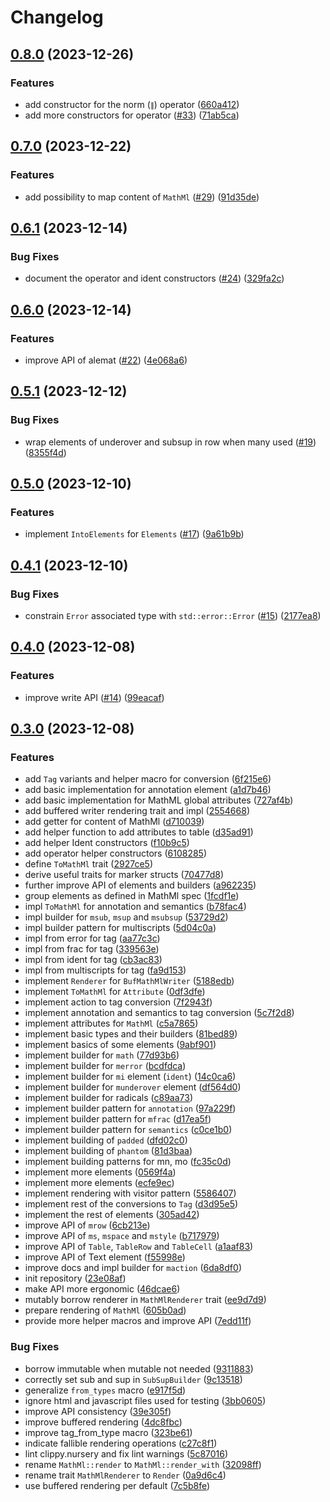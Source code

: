 # Changelog

## [0.8.0](https://github.com/nfejzic/alemat/compare/v0.7.0...v0.8.0) (2023-12-26)


### Features

* add constructor for the norm (`∥`) operator ([660a412](https://github.com/nfejzic/alemat/commit/660a4123d08ba6168dde3ec2bae6ecb3c407bda4))
* add more constructors for operator ([#33](https://github.com/nfejzic/alemat/issues/33)) ([71ab5ca](https://github.com/nfejzic/alemat/commit/71ab5cabb1b1866a140b591adc19ba8c417e3174))

## [0.7.0](https://github.com/nfejzic/alemat/compare/v0.6.1...v0.7.0) (2023-12-22)


### Features

* add possibility to map content of `MathMl` ([#29](https://github.com/nfejzic/alemat/issues/29)) ([91d35de](https://github.com/nfejzic/alemat/commit/91d35dec4e3adcd746875c27f826905859498230))

## [0.6.1](https://github.com/nfejzic/alemat/compare/v0.6.0...v0.6.1) (2023-12-14)


### Bug Fixes

* document the operator and ident constructors ([#24](https://github.com/nfejzic/alemat/issues/24)) ([329fa2c](https://github.com/nfejzic/alemat/commit/329fa2c94e30b918223418977f5fac151614d664))

## [0.6.0](https://github.com/nfejzic/alemat/compare/v0.5.1...v0.6.0) (2023-12-14)


### Features

* improve API of alemat ([#22](https://github.com/nfejzic/alemat/issues/22)) ([4e068a6](https://github.com/nfejzic/alemat/commit/4e068a6b96dfdae4ddcff34163abd068a3b4a7b3))

## [0.5.1](https://github.com/nfejzic/alemat/compare/v0.5.0...v0.5.1) (2023-12-12)


### Bug Fixes

* wrap elements of underover and subsup in row when many used ([#19](https://github.com/nfejzic/alemat/issues/19)) ([8355f4d](https://github.com/nfejzic/alemat/commit/8355f4d17172d54ab5f8276233686884e4aa56e2))

## [0.5.0](https://github.com/nfejzic/alemat/compare/v0.4.1...v0.5.0) (2023-12-10)


### Features

* implement `IntoElements` for `Elements` ([#17](https://github.com/nfejzic/alemat/issues/17)) ([9a61b9b](https://github.com/nfejzic/alemat/commit/9a61b9b8642b4dcd281e27452f978dfcd695fbcf))

## [0.4.1](https://github.com/nfejzic/alemat/compare/v0.4.0...v0.4.1) (2023-12-10)


### Bug Fixes

* constrain `Error` associated type with `std::error::Error` ([#15](https://github.com/nfejzic/alemat/issues/15)) ([2177ea8](https://github.com/nfejzic/alemat/commit/2177ea8da922371088156496f1cfe1e23a661ccd))

## [0.4.0](https://github.com/nfejzic/alemat/compare/v0.3.0...v0.4.0) (2023-12-08)


### Features

* improve write API ([#14](https://github.com/nfejzic/alemat/issues/14)) ([99eacaf](https://github.com/nfejzic/alemat/commit/99eacaf4ab51a19bdab7ba3b320b08039f5c5266))

## [0.3.0](https://github.com/nfejzic/alemat/compare/v0.2.0...v0.3.0) (2023-12-08)


### Features

* add `Tag` variants and helper macro for conversion ([6f215e6](https://github.com/nfejzic/alemat/commit/6f215e6e8bea22b5c7ba9406bd48086f21727166))
* add basic implementation for annotation element ([a1d7b46](https://github.com/nfejzic/alemat/commit/a1d7b4605ff526a0b59a67cfe91c35d12c480e25))
* add basic implementation for MathML global attributes ([727af4b](https://github.com/nfejzic/alemat/commit/727af4be1793089629d63a48e10a56c23424f814))
* add buffered writer rendering trait and impl ([2554668](https://github.com/nfejzic/alemat/commit/2554668abb8882e11e87032b583995eff747a916))
* add getter for content of MathMl ([d710039](https://github.com/nfejzic/alemat/commit/d710039c40f2fdcb098bbe6b23e5696e77a3ba2c))
* add helper function to add attributes to table ([d35ad91](https://github.com/nfejzic/alemat/commit/d35ad911764d185a625d6d8a1b7fd65b98434c2a))
* add helper Ident constructors ([f10b9c5](https://github.com/nfejzic/alemat/commit/f10b9c5dc00cca686dce085090e0f7a932fdf304))
* add operator helper constructors ([6108285](https://github.com/nfejzic/alemat/commit/61082856206d13d3cf98c99a017112a9b11b0d08))
* define `ToMathMl` trait ([2927ce5](https://github.com/nfejzic/alemat/commit/2927ce5560d8a617e283f596e6f8c6fb9a7f0a9f))
* derive useful traits for marker structs ([70477d8](https://github.com/nfejzic/alemat/commit/70477d81ac208b946ff72b40c426fb9f8c65bccd))
* further improve API of elements and builders ([a962235](https://github.com/nfejzic/alemat/commit/a962235986341fa577f1ee04b7ad489fb7ef7871))
* group elements as defined in MathMl spec ([1fcdf1e](https://github.com/nfejzic/alemat/commit/1fcdf1e4c66b8f0249bb063ca180d6e394436d94))
* impl `ToMathMl` for annotation and semantics ([b78fac4](https://github.com/nfejzic/alemat/commit/b78fac450bcea49118654194fee7cc135fd10fd8))
* impl builder for `msub`, `msup` and `msubsup` ([53729d2](https://github.com/nfejzic/alemat/commit/53729d279417477ae41c0b865ee2c954e3e18ec4))
* impl builder pattern for multiscripts ([5d04c0a](https://github.com/nfejzic/alemat/commit/5d04c0a187c8447326c7c0d121f1d4cc7f9672e5))
* impl from error for tag ([aa77c3c](https://github.com/nfejzic/alemat/commit/aa77c3cc44ddee04213e44bc02b89cfc38f5939b))
* impl from frac for tag ([339563e](https://github.com/nfejzic/alemat/commit/339563ebed9133358713fe949d837b09367e83ce))
* impl from ident for tag ([cb3ac83](https://github.com/nfejzic/alemat/commit/cb3ac83bedb7bd9b04f8b10f34db114113b38f75))
* impl from multiscripts for tag ([fa9d153](https://github.com/nfejzic/alemat/commit/fa9d1539a96a8ce448b654c3b5571f40f2c87a58))
* implement `Renderer` for `BufMathMlWriter` ([5188edb](https://github.com/nfejzic/alemat/commit/5188edb377ffa348dc96192336a7b6b847dae623))
* implement `ToMathMl` for `Attribute` ([0df3dfe](https://github.com/nfejzic/alemat/commit/0df3dfefc648c69a845921369fc6ea08b2a2fc8d))
* implement action to tag conversion ([7f2943f](https://github.com/nfejzic/alemat/commit/7f2943fa57d5d7a02013d1f10426326e8060a74d))
* implement annotation and semantics to tag conversion ([5c7f2d8](https://github.com/nfejzic/alemat/commit/5c7f2d844517b19ab1e7bde657b18bcb8c490880))
* implement attributes for `MathMl` ([c5a7865](https://github.com/nfejzic/alemat/commit/c5a7865cf3e73a379f91553d2e0fef42896ec202))
* implement basic types and their builders ([81bed89](https://github.com/nfejzic/alemat/commit/81bed89dd4fa4fb420ad1fb918305e90269afd70))
* implement basics of some elements ([9abf901](https://github.com/nfejzic/alemat/commit/9abf9017182648579e0a273315da84f706f0b13c))
* implement builder for `math` ([77d93b6](https://github.com/nfejzic/alemat/commit/77d93b6eed2148a07e056dea55731fb3368b541a))
* implement builder for `merror` ([bcdfdca](https://github.com/nfejzic/alemat/commit/bcdfdca156fb4ef5735170162083e690ff058a16))
* implement builder for `mi` element (`ident`) ([14c0ca6](https://github.com/nfejzic/alemat/commit/14c0ca6fb3fb7a7786e1fcdde289b738bf0d925e))
* implement builder for `munderover` element ([df564d0](https://github.com/nfejzic/alemat/commit/df564d0e2084146542a850d4ebaccdab517df989))
* implement builder for radicals ([c89aa73](https://github.com/nfejzic/alemat/commit/c89aa732775a2251b325caadb6536429679f5cad))
* implement builder pattern for `annotation` ([97a229f](https://github.com/nfejzic/alemat/commit/97a229fd9559fca836896974d74425337e037ffc))
* implement builder pattern for `mfrac` ([d17ea5f](https://github.com/nfejzic/alemat/commit/d17ea5f1b1d475c57675692ab620284da9d10069))
* implement builder pattern for `semantics` ([c0ce1b0](https://github.com/nfejzic/alemat/commit/c0ce1b09048ceed54a75e612ba0d0ba91be06f96))
* implement building of `padded` ([dfd02c0](https://github.com/nfejzic/alemat/commit/dfd02c03f41931c598c26f5548fde21b01223881))
* implement building of `phantom` ([81d3baa](https://github.com/nfejzic/alemat/commit/81d3baad4dca448027d1f97d41b4c9e992ec005c))
* implement building patterns for mn, mo ([fc35c0d](https://github.com/nfejzic/alemat/commit/fc35c0d4299591ffd44a009d1b165925cfed3513))
* implement more elements ([0569f4a](https://github.com/nfejzic/alemat/commit/0569f4a72b0a863e27e2fd26fe1548ab13b887b8))
* implement more elements ([ecfe9ec](https://github.com/nfejzic/alemat/commit/ecfe9eca5e4e454ec5cbb14171e240c11acc628d))
* implement rendering with visitor pattern ([5586407](https://github.com/nfejzic/alemat/commit/5586407e03bbd55adb6b19f80e91f14a0770f4e2))
* implement rest of the conversions to `Tag` ([d3d95e5](https://github.com/nfejzic/alemat/commit/d3d95e5ebda98149d0ff9e718987f2895b4cb2e2))
* implement the rest of elements ([305ad42](https://github.com/nfejzic/alemat/commit/305ad42a4e14c7aa377f936f972140f42451537b))
* improve API of `mrow` ([6cb213e](https://github.com/nfejzic/alemat/commit/6cb213e1fa015744c556065458426b7b66e6c4c8))
* improve API of `ms`, `mspace` and `mstyle` ([b717979](https://github.com/nfejzic/alemat/commit/b717979a89d07cca0b8700a5f3cf34012107870e))
* improve API of `Table`, `TableRow` and `TableCell` ([a1aaf83](https://github.com/nfejzic/alemat/commit/a1aaf83a43a5542ce85634c22a2b116238fc81fc))
* improve API of Text element ([f55998e](https://github.com/nfejzic/alemat/commit/f55998e515ec901240cba4272b16ca3a48fa34fe))
* improve docs and impl builder for `maction` ([6da8df0](https://github.com/nfejzic/alemat/commit/6da8df0febbdebe9103a9dbf87e2923e251d2b12))
* init repository ([23e08af](https://github.com/nfejzic/alemat/commit/23e08af49ea3b3c6cbb56464ef5bee74cb398b7a))
* make API more ergonomic ([46dcae6](https://github.com/nfejzic/alemat/commit/46dcae6f4a5b7814ff5a175bb7e7a04fb22a21cb))
* mutably borrow renderer in `MathMlRenderer` trait ([ee9d7d9](https://github.com/nfejzic/alemat/commit/ee9d7d948e0364e38ffa9f245e122d45eefa9a73))
* prepare rendering of `MathMl` ([605b0ad](https://github.com/nfejzic/alemat/commit/605b0ad3d5b4e012dd15d52798ec6b13f28d17b5))
* provide more helper macros and improve API ([7edd11f](https://github.com/nfejzic/alemat/commit/7edd11fa15cdcffc4491eb20789ca0bb69142274))


### Bug Fixes

* borrow immutable when mutable not needed ([9311883](https://github.com/nfejzic/alemat/commit/93118835c1c0d9c2366e89f2f9e42ab6e54d14e9))
* correctly set sub and sup in `SubSupBuilder` ([9c13518](https://github.com/nfejzic/alemat/commit/9c13518ed2d573d9d9593d9a0185856498a25343))
* generalize `from_types` macro ([e917f5d](https://github.com/nfejzic/alemat/commit/e917f5d1ab357e501d4472f095b966cdf4cd83b4))
* ignore html and javascript files used for testing ([3bb0605](https://github.com/nfejzic/alemat/commit/3bb0605500b7a5bcc8f9126b7c3a1f96f663dc58))
* improve API consistency ([39e305f](https://github.com/nfejzic/alemat/commit/39e305ff1699e5356b2a5765ab31ef8901efec9a))
* improve buffered rendering ([4dc8fbc](https://github.com/nfejzic/alemat/commit/4dc8fbc2f7f6be59ad1499e0bae14cc6120894fa))
* improve tag_from_type macro ([323be61](https://github.com/nfejzic/alemat/commit/323be61aa81931eec82417f2a1c2189814f9de06))
* indicate fallible rendering operations ([c27c8f1](https://github.com/nfejzic/alemat/commit/c27c8f13b1ae1ea4fb45b9ddd13149622e4ef226))
* lint clippy.nursery and fix lint warnings ([5c87016](https://github.com/nfejzic/alemat/commit/5c8701634a6131566583c254075c5b94b42abbbe))
* rename `MathMl::render` to `MathMl::render_with` ([32098ff](https://github.com/nfejzic/alemat/commit/32098ff81d46023c3708cebfe4c903e4d2228810))
* rename trait `MathMlRenderer` to `Render` ([0a9d6c4](https://github.com/nfejzic/alemat/commit/0a9d6c487e77f85d79d53911ba7313046326f874))
* use buffered rendering per default ([7c5b8fe](https://github.com/nfejzic/alemat/commit/7c5b8fe0aa67fe840c9bb844132d7195dd6f4d50))
